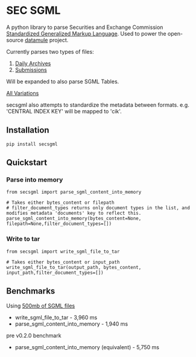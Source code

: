 # SEC SGML

A python library to parse Securities and Exchange Commission [Standardized Generalized Markup Language](https://en.wikipedia.org/wiki/Standard_Generalized_Markup_Language). Used to power the open-source [datamule](https://github.com/john-friedman/datamule-python) project.

Currently parses two types of files:
1. [Daily Archives](https://www.sec.gov/Archives/edgar/Feed/)
2. [Submissions](https://www.sec.gov/Archives/edgar/data/1318605/000095017022000796/0000950170-22-000796.txt)

Will be expanded to also parse SGML Tables. 

[All Variations](submission_variations.md)

secsgml also attempts to standardize the metadata between formats. e.g. 'CENTRAL INDEX KEY' will be mapped to 'cik'.

## Installation
```
pip install secsgml
```
## Quickstart

### Parse into memory
```
from secsgml import parse_sgml_content_into_memory

# Takes either bytes_content or filepath
# filter_document_types returns only document types in the list, and modifies metadata 'documents' key to reflect this.
parse_sgml_content_into_memory(bytes_content=None, filepath=None,filter_document_types=[])
```

### Write to tar
```
from secsgml import write_sgml_file_to_tar

# Takes either bytes_content or input_path
write_sgml_file_to_tar(output_path, bytes_content, input_path,filter_document_types=[])
```

## Benchmarks
Using [500mb of SGML files](https://www.sec.gov/Archives/edgar/Feed/2009/QTR1/20090108.nc.tar.gz)
* write_sgml_file_to_tar - 3,960 ms
* parse_sgml_content_into_memory - 1,940 ms

pre v0.2.0 benchmark
* parse_sgml_content_into_memory (equivalent) - 5,750 ms

